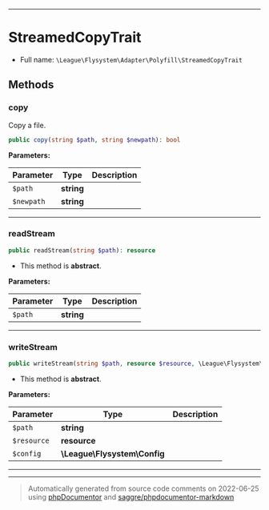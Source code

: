 ***

# StreamedCopyTrait

* Full name: `\League\Flysystem\Adapter\Polyfill\StreamedCopyTrait`

## Methods

### copy

Copy a file.

```php
public copy(string $path, string $newpath): bool
```

**Parameters:**

| Parameter | Type | Description |
|-----------|------|-------------|
| `$path` | **string** |  |
| `$newpath` | **string** |  |

***

### readStream

```php
public readStream(string $path): resource
```

* This method is **abstract**.

**Parameters:**

| Parameter | Type | Description |
|-----------|------|-------------|
| `$path` | **string** |  |

***

### writeStream

```php
public writeStream(string $path, resource $resource, \League\Flysystem\Config $config): resource
```

* This method is **abstract**.

**Parameters:**

| Parameter | Type | Description |
|-----------|------|-------------|
| `$path` | **string** |  |
| `$resource` | **resource** |  |
| `$config` | **\League\Flysystem\Config** |  |

***

***
> Automatically generated from source code comments on 2022-06-25 using [phpDocumentor](http://www.phpdoc.org/) and [saggre/phpdocumentor-markdown](https://github.com/Saggre/phpDocumentor-markdown)


